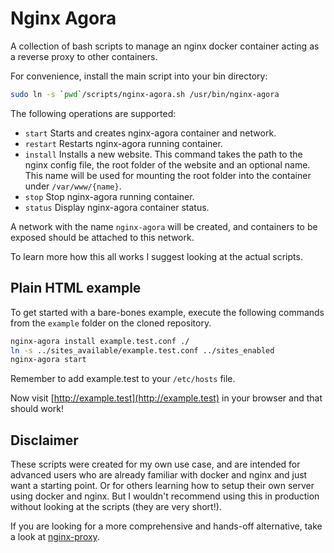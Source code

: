 # Nginx Agora

A collection of bash scripts to manage an nginx docker container acting as a reverse proxy to other containers.

For convenience, install the main script into your bin directory:

```sh
sudo ln -s `pwd`/scripts/nginx-agora.sh /usr/bin/nginx-agora
```

The following operations are supported:

- `start` Starts and creates nginx-agora container and network.
- `restart` Restarts nginx-agora running container.
- `install` Installs a new website. This command takes the path to the nginx config file, the root folder of the website and an optional name. This name will be used for mounting the root folder into the container under `/var/www/{name}`.
- `stop` Stop nginx-agora running container.
- `status` Display nginx-agora container status.

A network with the name `nginx-agora` will be created, and containers to be exposed should be attached to this network.

To learn more how this all works I suggest looking at the actual scripts.

## Plain HTML example

To get started with a bare-bones example, execute the following commands from the `example` folder on the cloned repository.

```sh
nginx-agora install example.test.conf ./
ln -s ../sites_available/example.test.conf ../sites_enabled
nginx-agora start
```

Remember to add example.test to your `/etc/hosts` file.

Now visit [http://example.test](http://example.test) in your browser and that should work!

## Disclaimer

These scripts were created for my own use case, and are intended for advanced users who are already familiar with docker and nginx and just want a starting point. Or for others learning how to setup their own server using docker and nginx. But I wouldn't recommend using this in production without looking at the scripts (they are very short!).

If you are looking for a more comprehensive and hands-off alternative, take a look at [nginx-proxy](https://github.com/jwilder/nginx-proxy).

